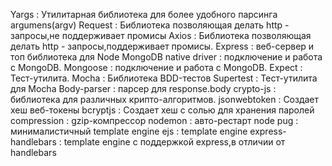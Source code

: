 Yargs : Утилитарная библиотека для более удобного парсинга argumens(argv)
Request : Библиотека позволяющая делать http - запросы,не поддерживает промисы
Axios : Библиотека позволяющая делать http - запросы,поддерживает промисы.
Express : веб-сервер и топ библиотека для Node
MongoDB native driver : подключение и работа с MongoDB.
Mongoose : подключение и работа с MongoDB.
Expect : Тест-утилита.
Mocha : Библиотека BDD-тестов
Supertest : Тест-утилита для Mocha
Body-parser : парсер для response.body
crypto-js : библиотека для различных крипто-алгоритмов.
jsonwebtoken : Создает хеш веб-токены
bcryptjs : Создает хеш с солью для хранения паролей
compression : gzip-компрессор
nodemon : авто-рестарт node
pug : минималистичный template engine
ejs : template engine
express-handlebars : template engine с поддержкой express,в отличии от handlebars